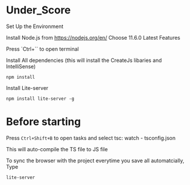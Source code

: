 # Under_Score

Set Up the Environment

Install Node.js from https://nodejs.org/en/
Choose 11.6.0 Latest Features

Press `Ctrl+`` to open terminal

Install All dependencies (this will install the CreateJs libaries and IntelliSense)

```npm install```

Install Lite-server

```npm install lite-server -g```

# Before starting

Press `Ctrl+Shift+B` to open tasks and select tsc: watch - tsconfig.json

This will auto-compile the TS file to JS file

To sync the browser with the project everytime you save all automatcially, Type

```lite-server```

